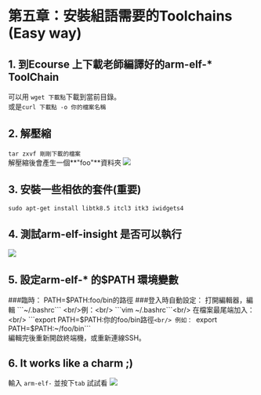 # 第五章：安裝組語需要的Toolchains (Easy way)
## 1. 到Ecourse 上下載老師編譯好的arm-elf-* ToolChain
可以用 ```wget 下載點```下載到當前目錄。<br/>
或是```curl 下載點 -o 你的檔案名稱```
## 2. 解壓縮
```tar zxvf 剛剛下載的檔案 ```<br/>解壓縮後會產生一個**"foo"**資料夾
![](28.PNG)
## 3. 安裝一些相依的套件(重要)
```sudo apt-get install libtk8.5 itcl3 itk3 iwidgets4```
## 4. 測試arm-elf-insight 是否可以執行
![](29.PNG)
## 5. 設定arm-elf-* 的$PATH 環境變數
###臨時：
PATH=$PATH:foo/bin的路徑
###登入時自動設定：
打開編輯器，編輯 ```~/.bashrc```
<br/>例：<br/>
```vim ~/.bashrc```<br/>
在檔案最尾端加入：<br/>
```export PATH=$PATH:你的foo/bin路徑```<br/>
例如： ```export PATH=$PATH:~/foo/bin```<br/>
編輯完後重新開啟終端機，或重新連線SSH。
## 6. It works like a charm ;)
輸入 ```arm-elf-``` 並按下```tab``` 試試看
![](30.PNG)
